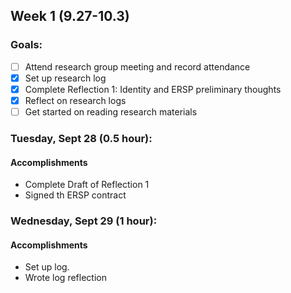 ## Week 1 (9.27-10.3)
### Goals:

- [ ] Attend research group meeting and record attendance
- [x] Set up research log
- [x] Complete Reflection 1: Identity and ERSP preliminary thoughts
- [x] Reflect on research logs
- [ ] Get started on reading research materials

### Tuesday, Sept 28 (0.5 hour):
#### Accomplishments
- Complete Draft of Reflection 1
- Signed th ERSP contract

### Wednesday, Sept 29 (1 hour):
#### Accomplishments
- Set up log.
- Wrote log reflection


